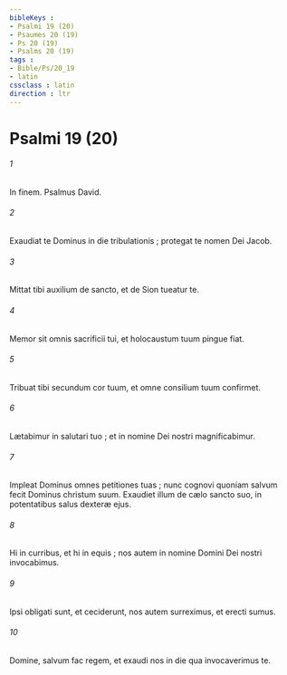 ```yaml
---
bibleKeys : 
- Psalmi 19 (20)
- Psaumes 20 (19)
- Ps 20 (19)
- Psalms 20 (19)
tags : 
- Bible/Ps/20_19
- latin
cssclass : latin
direction : ltr
---
```


# Psalmi 19 (20)

###### 1
In finem. Psalmus David.
###### 2
Exaudiat te Dominus in die tribulationis ; protegat te nomen Dei Jacob.
###### 3
Mittat tibi auxilium de sancto, et de Sion tueatur te.
###### 4
Memor sit omnis sacrificii tui, et holocaustum tuum pingue fiat.
###### 5
Tribuat tibi secundum cor tuum, et omne consilium tuum confirmet.
###### 6
Lætabimur in salutari tuo ; et in nomine Dei nostri magnificabimur.
###### 7
Impleat Dominus omnes petitiones tuas ; nunc cognovi quoniam salvum fecit Dominus christum suum. Exaudiet illum de cælo sancto suo, in potentatibus salus dexteræ ejus.
###### 8
Hi in curribus, et hi in equis ; nos autem in nomine Domini Dei nostri invocabimus.
###### 9
Ipsi obligati sunt, et ceciderunt, nos autem surreximus, et erecti sumus.
###### 10
Domine, salvum fac regem, et exaudi nos in die qua invocaverimus te.
